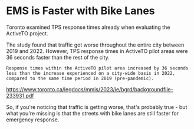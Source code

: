 # EMS is Faster with Bike Lanes

Toronto examined TPS response times already when evaluating the ActiveTO project.

The study found that traffic got worse throughout the entire city between 2019 and 2022. However, TPS response times in ActiveTO pilot areas were 36 seconds faster than the rest of the city.

    Response times within the ActiveTO pilot area increased by 36 seconds less than the increase experienced on a city-wide basis in 2022, compared to the same time period in 2019 (pre-pandemic).

https://www.toronto.ca/legdocs/mmis/2023/ie/bgrd/backgroundfile-233931.pdf

So, if you're noticing that traffic is getting worse, that's probably true - but what you're missing is that the streets with bike lanes are still faster for emergency response.
